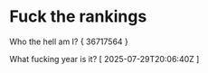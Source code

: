 # Fuck the rankings

Who the hell am I?
{ 36717564 }

What fucking year is it?
[ 2025-07-29T20:06:40Z ]
